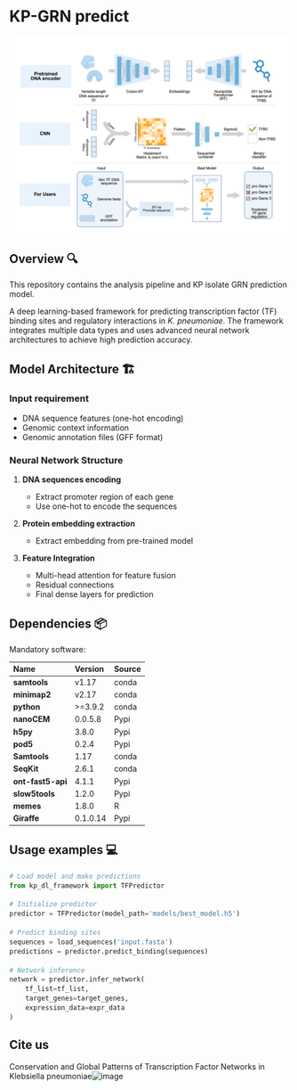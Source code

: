 # KP-GRN predict

![model](figures/TFBS.png)

## Overview 🔍
This repository contains the analysis pipeline and KP isolate GRN prediction model.

A deep learning-based framework for predicting transcription factor (TF) binding sites and regulatory interactions in *K. pneumoniae*. The framework integrates multiple data types and uses advanced neural network architectures to achieve high prediction accuracy.

## Model Architecture 🏗️
### Input requirement
- DNA sequence features (one-hot encoding)
- Genomic context information
- Genomic annotation files (GFF format)

### Neural Network Structure
1. **DNA sequences encoding**
   - Extract promoter region of each gene
   - Use one-hot to encode the sequences

2. **Protein embedding extraction**
   - Extract embedding from pre-trained model

3. **Feature Integration**
   - Multi-head attention for feature fusion
   - Residual connections
   - Final dense layers for prediction

## Dependencies 📦

Mandatory software:

| Name         | Version  | Source|
|:-------------|:---------|:--------|
| **samtools** | v1.17    |conda|
| **minimap2** | v2.17    |conda|
| **python**   | \>=3.9.2 |conda|
| **nanoCEM**  | 0.0.5.8  |Pypi|
| **h5py**  | 3.8.0  |Pypi|
| **pod5**  | 0.2.4  |Pypi|
| **Samtools**  | 1.17  |conda|
| **SeqKit**  | 2.6.1  |conda|
| **ont-fast5-api**  | 4.1.1  |Pypi|
| **slow5tools**  | 1.2.0  |Pypi|
| **memes**  | 1.8.0  |R|
| **Giraffe**  | 0.1.0.14  |Pypi|

## Usage examples 💻
```python
# Load model and make predictions
from kp_dl_framework import TFPredictor

# Initialize predictor
predictor = TFPredictor(model_path='models/best_model.h5')

# Predict binding sites
sequences = load_sequences('input.fasta')
predictions = predictor.predict_binding(sequences)

# Network inference
network = predictor.infer_network(
    tf_list=tf_list,
    target_genes=target_genes,
    expression_data=expr_data
)
```

## Cite us
Conservation and Global Patterns of Transcription Factor Networks in Klebsiella pneumoniae<img width="432" height="75" alt="image" src="https://github.com/user-attachments/assets/54b87291-1ad2-4736-bec0-440af5decffc" />
